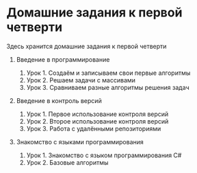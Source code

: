 # Домашние задания к первой четверти

 Здесь хранится домашние задания к первой четверти

1. Введение в программирование
    1. Урок 1. Создаём и записываем свои первые алгоритмы
    2. Урок 2. Решаем задачи с массивами
    3. Урок 3. Сравниваем разные алгоритмы решения задач

2. Введение в контроль версий
    1. Урок 1. Первое использование контроля версий
    2. Урок 2. Второе использование контроля версий
    3. Урок 3. Работа с удалёнными репозиториями

3. Знакомство с языками программирования
    1. Урок 1. Знакомство с языком программирования С#
    2. Урок 2. Базовые алгоритмы
